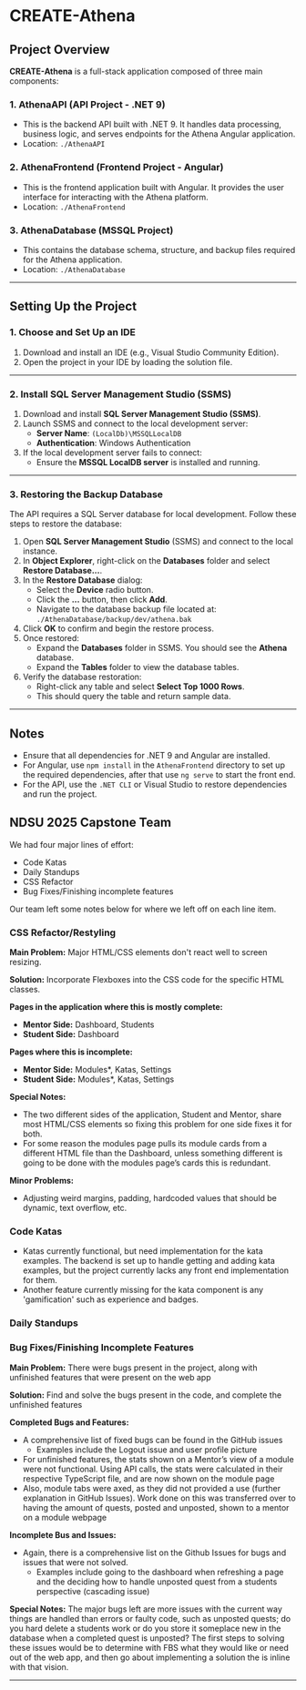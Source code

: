 ﻿# CREATE-Athena

## Project Overview
**CREATE-Athena** is a full-stack application composed of three main components:

### 1. **AthenaAPI** (API Project - .NET 9)
   - This is the backend API built with .NET 9. It handles data processing, business logic, and serves endpoints for the Athena Angular application.  
   - Location: `./AthenaAPI`

### 2. **AthenaFrontend** (Frontend Project - Angular)
   - This is the frontend application built with Angular. It provides the user interface for interacting with the Athena platform.  
   - Location: `./AthenaFrontend`

### 3. **AthenaDatabase** (MSSQL Project)
   - This contains the database schema, structure, and backup files required for the Athena application.  
   - Location: `./AthenaDatabase`

---

## Setting Up the Project

### 1. Choose and Set Up an IDE
1. Download and install an IDE (e.g., Visual Studio Community Edition).
2. Open the project in your IDE by loading the solution file.

---

### 2. Install SQL Server Management Studio (SSMS)
1. Download and install **SQL Server Management Studio (SSMS)**.
2. Launch SSMS and connect to the local development server:
   - **Server Name**: `(LocalDb)\MSSQLLocalDB`
   - **Authentication**: Windows Authentication
3. If the local development server fails to connect:
   - Ensure the **MSSQL LocalDB server** is installed and running.

---

### 3. Restoring the Backup Database
The API requires a SQL Server database for local development. Follow these steps to restore the database:

1. Open **SQL Server Management Studio** (SSMS) and connect to the local instance.
2. In **Object Explorer**, right-click on the **Databases** folder and select **Restore Database...**.
3. In the **Restore Database** dialog:
   - Select the **Device** radio button.
   - Click the **...** button, then click **Add**.
   - Navigate to the database backup file located at:  
     `./AthenaDatabase/backup/dev/athena.bak`
4. Click **OK** to confirm and begin the restore process.
5. Once restored:
   - Expand the **Databases** folder in SSMS. You should see the **Athena** database.
   - Expand the **Tables** folder to view the database tables.
6. Verify the database restoration:
   - Right-click any table and select **Select Top 1000 Rows**.
   - This should query the table and return sample data.

---

## Notes
- Ensure that all dependencies for .NET 9 and Angular are installed.
- For Angular, use `npm install` in the `AthenaFrontend` directory to set up the required dependencies, after that use `ng serve` to start the front end.
- For the API, use the `.NET CLI` or Visual Studio to restore dependencies and run the project.

## NDSU 2025 Capstone Team
We had four major lines of effort:  
- Code Katas
- Daily Standups
- CSS Refactor
- Bug Fixes/Finishing incomplete features
  
Our team left some notes below for where we left off on each line item.  

### CSS Refactor/Restyling
**Main Problem:** Major HTML/CSS elements don't react well to screen resizing.  

**Solution:** Incorporate Flexboxes into the CSS code for the specific HTML classes.  

**Pages in the application where this is mostly complete:**  
- **Mentor Side:** Dashboard, Students  
- **Student Side:** Dashboard  
   
**Pages where this is incomplete:**  
- **Mentor Side:** Modules*, Katas, Settings  
- **Student Side:** Modules*, Katas, Settings  
   
**Special Notes:**  
- The two different sides of the application, Student and Mentor, share most HTML/CSS elements so fixing this problem for one side fixes it for both.  
- For some reason the modules page pulls its module cards from a different HTML file than the Dashboard, unless something different is going to be done with         the modules page’s cards this is redundant.  
   
**Minor Problems:**  
- Adjusting weird margins, padding, hardcoded values that should be dynamic, text overflow, etc.  

### Code Katas
- Katas currently functional, but need implementation for the kata examples. The backend is set up to handle getting and adding kata examples, but the project currently lacks any front end implementation for them.
- Another feature currently missing for the kata component is any 'gamification' such as experience and badges.

### Daily Standups

### Bug Fixes/Finishing Incomplete Features
**Main Problem:** There were bugs present in the project, along with unfinished features that were present on the web app

**Solution:** Find and solve the bugs present in the code, and complete the unfinished features

**Completed Bugs and Features:**
- A comprehensive list of fixed bugs can be found in the GitHub issues
   - Examples include the Logout issue and user profile picture 
- For unfinished features, the stats shown on a Mentor’s view of a module were not functional. Using API calls, the stats were calculated in their respective TypeScript file, and are now shown on the module page
- Also, module tabs were axed, as they did not provided a use (further explanation in GitHub Issues). Work done on this was transferred over to having the amount of quests, posted and unposted, shown to a mentor on a module webpage

**Incomplete Bus and Issues:**
- Again, there is a comprehensive list on the Github Issues for bugs and issues that were not solved.
   - Examples include going to the dashboard when refreshing a page and the deciding how to handle unposted quest from a students perspective (cascading issue)

**Special Notes:** 
The major bugs left are more issues with the current way things are handled than errors or faulty code, such as unposted quests; do you hard delete a students work or do you store it someplace new in the database when a completed quest is unposted? The first steps to solving these issues would be to determine with FBS what they would like or need out of the web app, and then go about implementing a solution the is inline with that vision.

---
